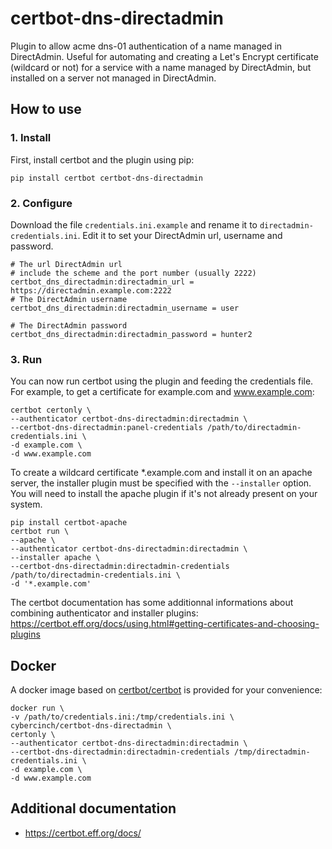 # certbot-dns-directadmin

Plugin to allow acme dns-01 authentication of a name managed in DirectAdmin. Useful for automating and creating a Let's Encrypt certificate (wildcard or not) for a service with a name managed by DirectAdmin, but installed on a server not managed in DirectAdmin.

## How to use
### 1. Install
First, install certbot and the plugin using pip:
```
pip install certbot certbot-dns-directadmin
```
### 2. Configure
Download the file `credentials.ini.example` and rename it to `directadmin-credentials.ini`. Edit it to set your DirectAdmin url, username and password.
```
# The url DirectAdmin url
# include the scheme and the port number (usually 2222)
certbot_dns_directadmin:directadmin_url = https://directadmin.example.com:2222
# The DirectAdmin username
certbot_dns_directadmin:directadmin_username = user

# The DirectAdmin password
certbot_dns_directadmin:directadmin_password = hunter2
```
### 3. Run
You can now run certbot using the plugin and feeding the credentials file.  
For example, to get a certificate for example.com and www.example.com:
```
certbot certonly \
--authenticator certbot-dns-directadmin:directadmin \
--certbot-dns-directadmin:panel-credentials /path/to/directadmin-credentials.ini \
-d example.com \
-d www.example.com
```
To create a wildcard certificate *.example.com and install it on an apache server, the installer plugin must be specified with the `--installer` option.
You will need to install the apache plugin if it's not already present on your system.
```
pip install certbot-apache
certbot run \
--apache \
--authenticator certbot-dns-directadmin:directadmin \
--installer apache \
--certbot-dns-directadmin:directadmin-credentials /path/to/directadmin-credentials.ini \
-d '*.example.com'
```
The certbot documentation has some additionnal informations about combining authenticator and installer plugins: https://certbot.eff.org/docs/using.html#getting-certificates-and-choosing-plugins

## Docker
A docker image based on [certbot/certbot](https://hub.docker.com/r/certbot/certbot/) is provided for your convenience:
```
docker run \
-v /path/to/credentials.ini:/tmp/credentials.ini \
cybercinch/certbot-dns-directadmin \
certonly \
--authenticator certbot-dns-directadmin:directadmin \
--certbot-dns-directadmin:directadmin-credentials /tmp/directadmin-credentials.ini \
-d example.com \
-d www.example.com
```

## Additional documentation
* https://certbot.eff.org/docs/
